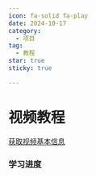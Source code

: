 ```yaml
---
icon: fa-solid fa-play
date: 2024-10-17
category:
  - 项目
tag:
  - 教程
star: true
sticky: true

---
```


# 视频教程

<a href='https://api.bilibili.com/x/web-interface/wbi/view?bvid=BV1np4y1C7Yf'>获取视频基本信息</a>

### 学习进度

<BiliBili aid="717242269" cid="1596686988" page=86 />